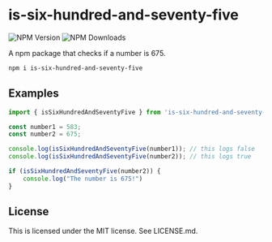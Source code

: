 # is-six-hundred-and-seventy-five
![NPM Version](https://img.shields.io/npm/v/is-six-hundred-and-seventy-five) ![NPM Downloads](https://img.shields.io/npm/dy/is-six-hundred-and-seventy-five)


A npm package that checks if a number is 675.

```bash
npm i is-six-hundred-and-seventy-five
```

## Examples
```ts
import { isSixHundredAndSeventyFive } from 'is-six-hundred-and-seventy-five';

const number1 = 583;
const number2 = 675;

console.log(isSixHundredAndSeventyFive(number1)); // this logs false
console.log(isSixHundredAndSeventyFive(number2)); // this logs true

if (isSixHundredAndSeventyFive(number2)) {
    console.log("The number is 675!")
}
```

## License
This is licensed under the MIT license. See LICENSE.md.

